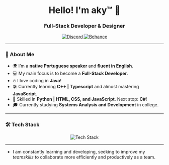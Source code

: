 <h1 align="center">Hello! I'm aky™ 🍓</h1>
<h3 align="center">Full-Stack Developer & Designer</h3>

<p align="center">
  <a href="https://discord.com">
    <img src="https://img.shields.io/badge/Discord-7289DA?style=for-the-badge&logo=discord&logoColor=white" alt="Discord">
  </a>
  <a href="https://www.behance.net/akpa">
    <img src="https://img.shields.io/badge/Behance-0054F7?style=for-the-badge&logo=behance&logoColor=white" alt="Behance">
  </a>
</p>

---

### 🚀 About Me  
- 🌍 I’m a **native Portuguese speaker** and **fluent in English**.  
- 💻 My main focus is to become a **Full-Stack Developer**.
- 🔥 I love coding in **Java**!  
- 🛠️ Currently learning **C++ | Typescript** and almost mastering **JavaScript**.  
- 🎨 Skilled in **Python | HTML, CSS, and JavaScript**. Next stop: **C#**!  
- 🎓 Currently studying **Systems Analysis and Development** in college.  

---

### 🛠 Tech Stack  
<div align="center">
  <img src="https://skillicons.dev/icons?i=html,css,js,react,java,ts,python,c" alt="Tech Stack" />
</div>

---

- I am constantly learning and developing, seeking to improve my *teamskills* to collaborate more efficiently and productively as a team.
